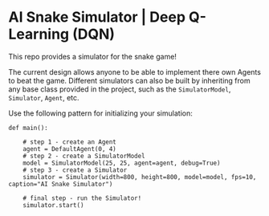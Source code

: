 # AI Snake Simulator | Deep Q-Learning (DQN)

This repo provides a simulator for the snake game!

The current design allows anyone to be able to implement there own Agents to beat the game. Different simulators can also be built by inheriting from any base class provided in the project, such as the `SimulatorModel`, `Simulator`, `Agent`, etc.

Use the following pattern for initializing your simulation:
```
def main():

    # step 1 - create an Agent
    agent = DefaultAgent(0, 4)
    # step 2 - create a SimulatorModel
    model = SimulatorModel(25, 25, agent=agent, debug=True)
    # step 3 - create a Simulator
    simulator = Simulator(width=800, height=800, model=model, fps=10, caption="AI Snake Simulator")

    # final step - run the Simulator!
    simulator.start()
```
